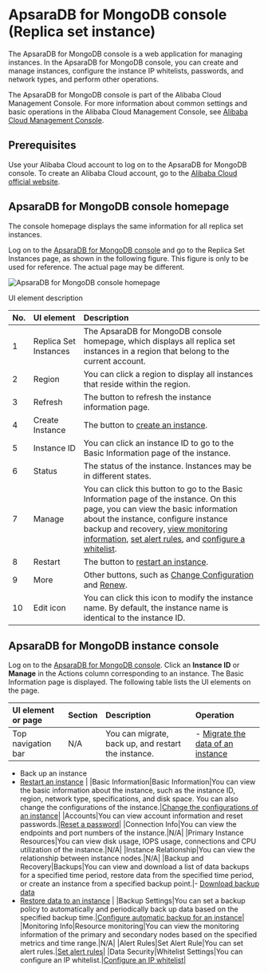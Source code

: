 # ApsaraDB for MongoDB console \(Replica set instance\)

The ApsaraDB for MongoDB console is a web application for managing instances. In the ApsaraDB for MongoDB console, you can create and manage instances, configure the instance IP whitelists, passwords, and network types, and perform other operations.

The ApsaraDB for MongoDB console is part of the Alibaba Cloud Management Console. For more information about common settings and basic operations in the Alibaba Cloud Management Console, see [Alibaba Cloud Management Console](https://www.alibabacloud.com/help/zh/doc-detail/47605.html).

## Prerequisites

Use your Alibaba Cloud account to log on to the ApsaraDB for MongoDB console. To create an Alibaba Cloud account, go to the [Alibaba Cloud official website](https://account.aliyun.com/register/register.htm).

## ApsaraDB for MongoDB console homepage

The console homepage displays the same information for all replica set instances.

Log on to the [ApsaraDB for MongoDB console](https://mongodb.console.aliyun.com/) and go to the Replica Set Instances page, as shown in the following figure. This figure is only to be used for reference. The actual page may be different.

![ApsaraDB for MongoDB console homepage](https://static-aliyun-doc.oss-accelerate.aliyuncs.com/assets/img/en-US/7998026061/p13769.png)

UI element description

|No.|UI element|Description|
|:--|:---------|:----------|
|1|Replica Set Instances|The ApsaraDB for MongoDB console homepage, which displays all replica set instances in a region that belong to the current account.|
|2|Region|You can click a region to display all instances that reside within the region.|
|3|Refresh|The button to refresh the instance information page.|
|4|Create Instance|The button to [create an instance](https://www.alibabacloud.com/help/zh/doc-detail/26572.htm).|
|5|Instance ID|You can click an instance ID to go to the Basic Information page of the instance.|
|6|Status|The status of the instance. Instances may be in different states.|
|7|Manage|You can click this button to go to the Basic Information page of the instance. On this page, you can view the basic information about the instance, configure instance backup and recovery, [view monitoring information](https://www.alibabacloud.com/help/zh/doc-detail/60518.htm), [set alert rules](https://www.alibabacloud.com/help/zh/doc-detail/61585.htm), and [configure a whitelist](https://www.alibabacloud.com/help/zh/doc-detail/54529.htm).|
|8|Restart|The button to [restart an instance](https://www.alibabacloud.com/help/zh/doc-detail/44658.htm).|
|9|More|Other buttons, such as [Change Configuration](https://www.alibabacloud.com/help/zh/doc-detail/44655.htm) and [Renew](https://www.alibabacloud.com/help/zh/doc-detail/54285.htm).|
|10|Edit icon|You can click this icon to modify the instance name. By default, the instance name is identical to the instance ID.|

## ApsaraDB for MongoDB instance console

Log on to the [ApsaraDB for MongoDB console](https://mongodb.console.aliyun.com/). Click an **Instance ID** or **Manage** in the Actions column corresponding to an instance. The Basic Information page is displayed. The following table lists the UI elements on the page.

|UI element or page|Section|Description|Operation|
|:-----------------|:------|:----------|:--------|
|Top navigation bar|N/A|You can migrate, back up, and restart the instance.|-   [Migrate the data of an instance](https://www.alibabacloud.com/help/zh/doc-detail/99995.htm)
-   Back up an instance
-   [Restart an instance](https://www.alibabacloud.com/help/zh/doc-detail/44658.htm) |
|Basic Information|Basic Information|You can view the basic information about the instance, such as the instance ID, region, network type, specifications, and disk space. You can also change the configurations of the instance.|[Change the configurations of an instance](https://www.alibabacloud.com/help/zh/doc-detail/44655.htm)|
|Accounts|You can view account information and reset passwords.|[Reset a password](https://www.alibabacloud.com/help/zh/doc-detail/54544.htm)|
|Connection Info|You can view the endpoints and port numbers of the instance.|N/A|
|Primary Instance Resources|You can view disk usage, IOPS usage, connections and CPU utilization of the instance.|N/A|
|Instance Relationship|You can view the relationship between instance nodes.|N/A|
|Backup and Recovery|Backups|You can view and download a list of data backups for a specified time period, restore data from the specified time period, or create an instance from a specified backup point.|-   [Download backup data](https://www.alibabacloud.com/help/zh/doc-detail/55011.htm)
-   [Restore data to an instance](https://www.alibabacloud.com/help/zh/doc-detail/55015.htm) |
|Backup Settings|You can set a backup policy to automatically and periodically back up data based on the specified backup time.|[Configure automatic backup for an instance](https://www.alibabacloud.com/help/zh/doc-detail/55008.htm)|
|Monitoring Info|Resource monitoring|You can view the monitoring information of the primary and secondary nodes based on the specified metrics and time range.|N/A|
|Alert Rules|Set Alert Rule|You can set alert rules.|[Set alert rules](https://www.alibabacloud.com/help/zh/doc-detail/61585.htm)|
|Data Security|Whitelist Settings|You can configure an IP whitelist.|[Configure an IP whitelist](https://www.alibabacloud.com/help/zh/doc-detail/54529.htm)|

